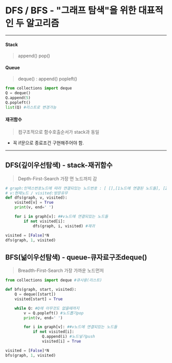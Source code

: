 # DFS / BFS - "그래프 탐색"을 위한 대표적인 두 알고리즘
***
#### Stack
> append() pop()
#### Queue
> deque() : append() popleft()
```python
from collections import deque
Q = deque()
Q.append(5)
Q.popleft()
list(Q) #리스트로 변경가능
```
#### 재귀함수
> 컴구조적으로 함수호출순서가 stack과 동일
- 꼭 if문으로 종료조건 구현해주어야 함. 
***
## DFS(깊이우선탐색) - stack-재귀함수
> Depth-First-Search
> 가장 먼 노드까지 감
```python
# graph:인덱스번호노드에 따라 연결되있는 노드번호 : [ [],[1노드에 연결된 노드들], [2노드에 연결된 노드들], ... ]
# v:현재노드 / visited:방문유무
def dfs(graph, v, visited):
    visited[v] = True
    print(v, end=' ')

    for i in graph[v]: ##v노드에 연결되있는 노드들
        if not visited[i]:
            dfs(graph, i, visited) #재귀

visited = [False]*N
dfs(graph, 1, visited)
```
## BFS(넒이우선탐색) - queue-큐자료구조deque()
> Breadth-First-Search
> 가장 가까운 노드먼저 
```python
from collections import deque #큐사용(리스트)

def bfs(graph, start, visited):
    Q = deque([start])
    visited[start] = True

    while Q: #Q에 아무것도 없을때까지
        v = Q.popleft() #노드뽑기pop
        print(v, end=' ')

        for i in graph[v]: ##v노드에 연결되있는 노드들
            if not visited[i]:
                Q.append(i) #노드넣기push
                visited[i] = True

visited = [False]*N
bfs(graph, 1, visited)
```